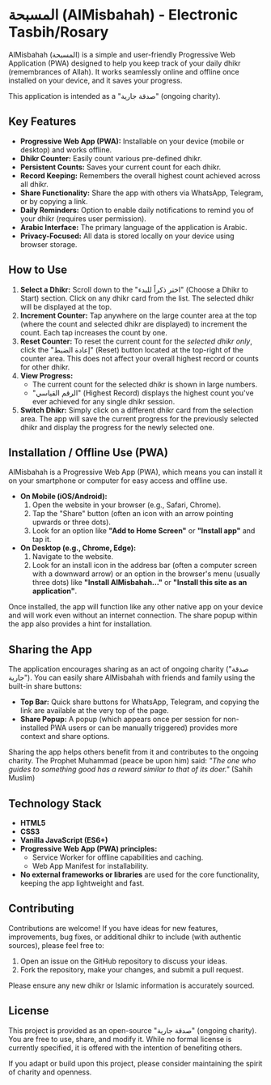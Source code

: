 # المسبحة (AlMisbahah) - Electronic Tasbih/Rosary

AlMisbahah (المسبحة) is a simple and user-friendly Progressive Web Application (PWA) designed to help you keep track of your daily dhikr (remembrances of Allah). It works seamlessly online and offline once installed on your device, and it saves your progress.

This application is intended as a "صدقة جارية" (ongoing charity).

## Key Features

*   **Progressive Web App (PWA):** Installable on your device (mobile or desktop) and works offline.
*   **Dhikr Counter:** Easily count various pre-defined dhikr.
*   **Persistent Counts:** Saves your current count for each dhikr.
*   **Record Keeping:** Remembers the overall highest count achieved across all dhikr.
*   **Share Functionality:** Share the app with others via WhatsApp, Telegram, or by copying a link.
*   **Daily Reminders:** Option to enable daily notifications to remind you of your dhikr (requires user permission).
*   **Arabic Interface:** The primary language of the application is Arabic.
*   **Privacy-Focused:** All data is stored locally on your device using browser storage.

## How to Use

1.  **Select a Dhikr:** Scroll down to the "اختر ذكراً للبدء" (Choose a Dhikr to Start) section. Click on any dhikr card from the list. The selected dhikr will be displayed at the top.
2.  **Increment Counter:** Tap anywhere on the large counter area at the top (where the count and selected dhikr are displayed) to increment the count. Each tap increases the count by one.
3.  **Reset Counter:** To reset the current count for the *selected dhikr only*, click the "إعادة الضبط" (Reset) button located at the top-right of the counter area. This does not affect your overall highest record or counts for other dhikr.
4.  **View Progress:**
    *   The current count for the selected dhikr is shown in large numbers.
    *   "الرقم القياسي" (Highest Record) displays the highest count you've ever achieved for any single dhikr session.
5.  **Switch Dhikr:** Simply click on a different dhikr card from the selection area. The app will save the current progress for the previously selected dhikr and display the progress for the newly selected one.

## Installation / Offline Use (PWA)

AlMisbahah is a Progressive Web App (PWA), which means you can install it on your smartphone or computer for easy access and offline use.

*   **On Mobile (iOS/Android):**
    1.  Open the website in your browser (e.g., Safari, Chrome).
    2.  Tap the "Share" button (often an icon with an arrow pointing upwards or three dots).
    3.  Look for an option like **"Add to Home Screen"** or **"Install app"** and tap it.
*   **On Desktop (e.g., Chrome, Edge):**
    1.  Navigate to the website.
    2.  Look for an install icon in the address bar (often a computer screen with a downward arrow) or an option in the browser's menu (usually three dots) like **"Install AlMisbahah..."** or **"Install this site as an application"**.

Once installed, the app will function like any other native app on your device and will work even without an internet connection. The share popup within the app also provides a hint for installation.

## Sharing the App

The application encourages sharing as an act of ongoing charity ("صدقة جارية"). You can easily share AlMisbahah with friends and family using the built-in share buttons:

*   **Top Bar:** Quick share buttons for WhatsApp, Telegram, and copying the link are available at the very top of the page.
*   **Share Popup:** A popup (which appears once per session for non-installed PWA users or can be manually triggered) provides more context and share options.

Sharing the app helps others benefit from it and contributes to the ongoing charity. The Prophet Muhammad (peace be upon him) said: *"The one who guides to something good has a reward similar to that of its doer."* (Sahih Muslim)

## Technology Stack

*   **HTML5**
*   **CSS3**
*   **Vanilla JavaScript (ES6+)**
*   **Progressive Web App (PWA) principles:**
    *   Service Worker for offline capabilities and caching.
    *   Web App Manifest for installability.
*   **No external frameworks or libraries** are used for the core functionality, keeping the app lightweight and fast.

## Contributing

Contributions are welcome! If you have ideas for new features, improvements, bug fixes, or additional dhikr to include (with authentic sources), please feel free to:

1.  Open an issue on the GitHub repository to discuss your ideas.
2.  Fork the repository, make your changes, and submit a pull request.

Please ensure any new dhikr or Islamic information is accurately sourced.

## License

This project is provided as an open-source "صدقة جارية" (ongoing charity). You are free to use, share, and modify it. While no formal license is currently specified, it is offered with the intention of benefiting others.

If you adapt or build upon this project, please consider maintaining the spirit of charity and openness.

